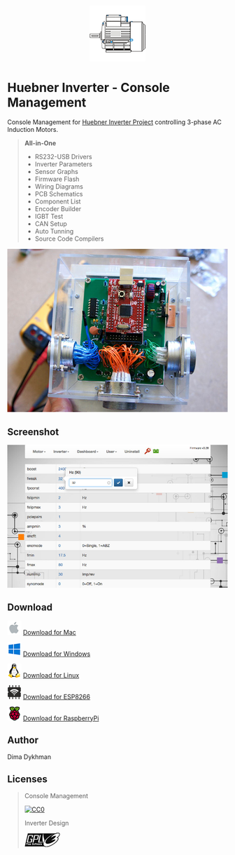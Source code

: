 <p align="center"><img src="macOS/Assets.xcassets/AppIcon.appiconset/128x128.png?raw=true"></p>

# Huebner Inverter - Console Management

Console Management for [Huebner Inverter Project](http://johanneshuebner.com/quickcms/index.html%3Fde_electric-car-conversion-site,14.html) controlling 3-phase AC Induction Motors.

> **All-in-One**
> * RS232-USB Drivers
> * Inverter Parameters
> * Sensor Graphs
> * Firmware Flash
> * Wiring Diagrams
> * PCB Schematics
> * Component List
> * Encoder Builder
> * IGBT Test
> * CAN Setup
> * Auto Tunning
> * Source Code Compilers

![CC0](Web/img/photo.jpg?raw=true)

## Screenshot

![Screenshot](Web/img/screenshot.jpg?raw=true)

## Download

![Mac](Web/img/mac.png?raw=true) [Download for Mac](../../releases/download/1.0/Huebner.Inverter.dmg)

![Windows](Web/img/win.png?raw=true) [Download for Windows](../../releases/download/1.0/Huebner.Inverter.Windows.zip)

![Linux](Web/img/linux.png?raw=true) [Download for Linux](../../releases/download/1.0/Huebner.Inverter.Linux.tgz)

![ESP8266](Web/img/esp8266.png?raw=true) [Download for ESP8266](../../releases/download/1.0/Huebner.Inverter.ESP8266.zip)

![RaspberryPi](Web/img/pi.png?raw=true) [Download for RaspberryPi](../../releases/download/1.0/Huebner.Inverter.Pi.zip)

## Author

Dima Dykhman

## Licenses

> Console Management
>
> [![CC0](http://i.creativecommons.org/l/zero/1.0/88x31.png)](http://creativecommons.org/publicdomain/zero/1.0/)
>
> Inverter Design
>
> [![GPL](Web/img/gpl.png?raw=true)](https://www.gnu.org/licenses/gpl-3.0.txt)